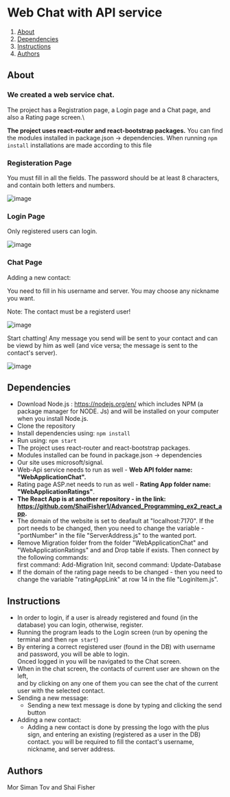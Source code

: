 # Web Chat with API service


1. [About](#About)
2. [Dependencies](#Dependencies)
3. [Instructions](#Instructions)
4. [Authors](#Authors)

## About
### We created a web service chat.

The project has a Registration page, a Login page and a Chat page, and also a Rating page screen.\

**The project uses react-router and react-bootstrap packages.**
You can find the modules installed in package.json -> dependencies. When running ```npm install``` installations are made according to this file

### Registeration Page

You must fill in all the fields. The password should be at least 8 characters, and contain both letters and numbers.

![image](https://github.com/morsimantov/Chat-App-Web-API/assets/92635551/858d9c71-f098-4e65-a71a-b487fa915fc6)

### Login Page

Only registered users can login.

![image](https://github.com/morsimantov/Chat-App-Web-API/assets/92635551/16e24095-7c05-4bf3-b781-f6151c0bf62a)

### Chat Page

Adding a new contact:

You need to fill in his username and server. You may choose any nickname you want.

Note: The contact must be a registerd user! 

![image](https://github.com/morsimantov/Chat-App-Web-API/assets/92635551/07dedcc2-3eea-43b2-987d-588cc43e351a)

Start chatting! Any message you send will be sent to your contact and can be viewd by him as well (and vice versa; the message is sent to the contact's server).

![image](https://github.com/morsimantov/Chat-App-Web-API/assets/92635551/9746ad75-2237-4d35-916e-b95db54fd70a)


## Dependencies
* Download Node.js : https://nodejs.org/en/ which includes NPM (a package manager for NODE. Js) and will be installed on your computer when you install Node.js. 
* Clone the repository
* Install dependencies using:
  ```npm install```
* Run using:
  ```npm start```  
* The project uses react-router and react-bootstrap packages.
* Modules installed can be found in package.json -> dependencies
* Our site uses microsoft/signal.
* Web-Api service needs to run as well - **Web API folder name: "WebApplicationChat".**
* Rating page ASP.net needs to run as well - **Rating App folder name: "WebApplicationRatings"**.
* **The React App is at another repository - in the link: https://github.com/ShaiFisher1/Advanced_Programming_ex2_react_app.**
* The domain of the website is set to deafault at "localhost:7170". If the port needs to be changed, then you need to change the variable - "portNumber" in the file "ServerAddress.js" to the wanted port.
* Remove Migration folder from the folder "WebApplicationChat" and "WebApplicationRatings" and and Drop table if exists. Then connect by the following commands:\
first command: Add-Migration Init, second command: Update-Database
* If the domain of the rating page needs to be changed - then you need to change the variable "ratingAppLink" at row 14 in the file "LoginItem.js".


## Instructions
* In order to login, if a user is already registered and found (in the database) you can login, otherwise, register.
* Running the program leads to the Login screen (run by opening the terminal and then ```npm start```)
* By entering a correct registered user (found in the DB) with username and password, you will be able to login.\
  Onced logged in you will be navigated to the Chat screen.
* When in the chat screen, the contacts of current user are shown on the left,\
  and by clicking on any one of them you can see the chat of the current user with the selected contact.
* Sending a new message:
  * Sending a new text message is done by typing and clicking the send button
* Adding a new contact:
  * Adding a new contact is done by pressing the logo with the plus sign, and entering an existing (registered as a user in the DB) contact. you will be required to fill the contact's username, nickname, and server address. 

## Authors
Mor Siman Tov and Shai Fisher
